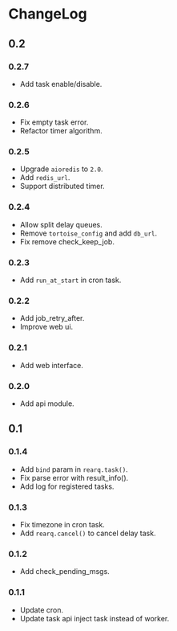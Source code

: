 # ChangeLog

## 0.2

### 0.2.7

- Add task enable/disable.

### 0.2.6

- Fix empty task error.
- Refactor timer algorithm.

### 0.2.5

- Upgrade `aioredis` to `2.0`.
- Add `redis_url`.
- Support distributed timer.

### 0.2.4

- Allow split delay queues.
- Remove `tortoise_config` and add `db_url`.
- Fix remove check_keep_job.

### 0.2.3

- Add `run_at_start` in cron task.

### 0.2.2

- Add job_retry_after.
- Improve web ui.

### 0.2.1

- Add web interface.

### 0.2.0

- Add api module.

## 0.1

### 0.1.4

- Add `bind` param in `rearq.task()`.
- Fix parse error with result_info().
- Add log for registered tasks.

### 0.1.3

- Fix timezone in cron task.
- Add `rearq.cancel()` to cancel delay task.

### 0.1.2

- Add check_pending_msgs.

### 0.1.1

- Update cron.
- Update task api inject task instead of worker.
